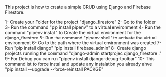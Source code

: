This project is how to create a simple CRUD using Django and Firebase Firestore.

1- Create your Folder for the project "django_firestore"
2- Go to the folder 
3- Run the command "pip install pipenv" to a virtual environment
4- Run the command "pipenv install" to Create the virtual environment for the django_firestore
5- Run the command "pipenv shell" to activate the virtual environment
6- Go to the path where the virtual environment was created
7- Run "pip install django" "pip install firebase_admin"
8- Create django projects running the command "django-admin startprojec django_firestore ."
9- For Debug you can run "pipenv install django-debug-toolbar"
10- This command ist to force instal and update any instalation you already ahve "pip install --upgrade --force-reinstall PACKGE" 